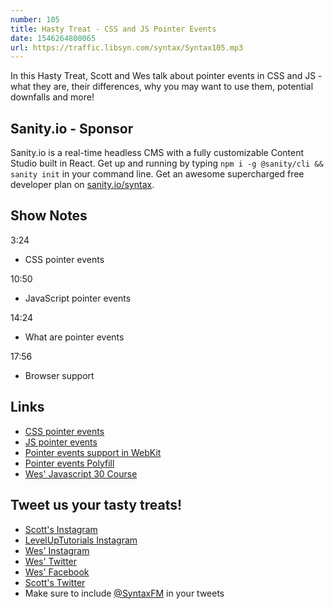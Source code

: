 ```yaml
---
number: 105
title: Hasty Treat - CSS and JS Pointer Events
date: 1546264800065
url: https://traffic.libsyn.com/syntax/Syntax105.mp3
---
```


In this Hasty Treat, Scott and Wes talk about pointer events in CSS and JS - what they are, their differences, why you may want to use them, potential downfalls and more! 

## Sanity.io - Sponsor

Sanity.io is a real-time headless CMS with a fully customizable Content Studio built in React. Get up and running by typing `npm i -g @sanity/cli && sanity init` in your command line. Get an awesome supercharged free developer plan on [sanity.io/syntax](https://sanity.io/syntax?utm_source=syntax-fm&utm_campaign=syntax1). 

## Show Notes

3:24

* CSS pointer events

10:50

* JavaScript pointer events

14:24

* What are pointer events

17:56

* Browser support

## Links
* [CSS pointer events](https://developer.mozilla.org/en-US/docs/Web/CSS/pointer-events)
* [JS pointer events](https://developer.mozilla.org/en-US/docs/Web/API/Pointer_events)
* [Pointer events support in WebKit](https://webkit.org/status/#?search=pointer%20events)
* [Pointer events Polyfill](https://github.com/jquery/PEP)
* [Wes' Javascript 30 Course](https://javascript30.com/)

## Tweet us your tasty treats!
* [Scott's Instagram](https://www.instagram.com/stolinski/)
* [LevelUpTutorials Instagram](https://www.instagram.com/LevelUpTutorials/)
* [Wes' Instagram](https://www.instagram.com/wesbos/)
* [Wes' Twitter](https://twitter.com/wesbos)
* [Wes' Facebook](https://www.facebook.com/wesbos.developer)
* [Scott's Twitter](https://twitter.com/stolinski)
* Make sure to include [@SyntaxFM](https://twitter.com/SyntaxFM) in your tweets